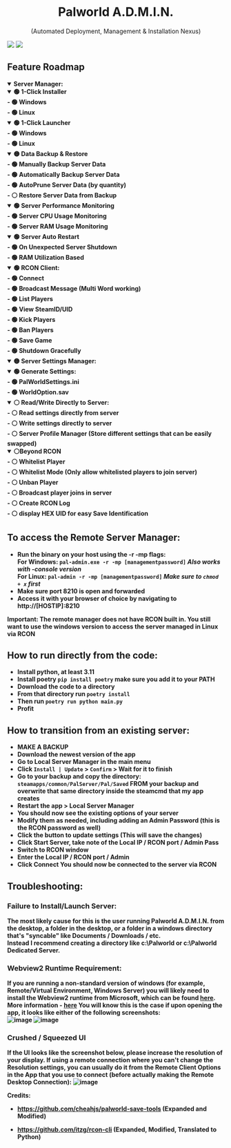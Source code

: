 <h1 align="center" >Palworld A.D.M.I.N.</h1>
<p align="center" >(Automated Deployment, Management & Installation Nexus)

  <image src="https://github.com/Lukium/palworld-servertools/assets/99280463/c2984273-8b7d-4f3f-8bf7-2917abcfc10d"></image>
  <image src="https://github.com/Lukium/palworld-servertools/assets/99280463/33a35f09-20b0-4048-8531-5420bfd4f658"></image>
</p>

## Feature Roadmap
<details open>
  <summary><b>Server Manager:<b></summary>
<details open>
  <summary>🟢 1-Click Installer</summary>
- 🟢 Windows<br>
- 🟢 Linux  
</details>
<details open>
  <summary>🟢 1-Click Launcher</summary>
- 🟢 Windows<br>
- 🟢 Linux<br>
</details>
<details open>
  <summary>🟡 Data Backup & Restore</summary>
- 🟢 Manually Backup Server Data<br>
- 🟢 Automatically Backup Server Data<br>
- 🟢 AutoPrune Server Data (by quantity)<br>
- ⚪ Restore Server Data from Backup<br>
</details>
<details open>
  <summary>🟢 Server Performance Monitoring</summary>
- 🟢 Server CPU Usage Monitoring<br>
- 🟢 Server RAM Usage Monitoring
</details>
<details open>
  <summary>🟢 Server Auto Restart</summary>
- 🟢 On Unexpected Server Shutdown<br>
- 🟢 RAM Utilization Based
</details>
</details>

<details open>
  <summary>🟢 RCON Client:</summary>
- 🟢 Connect<br>
- 🟢 Broadcast Message (Multi Word working)<br>
- 🟢 List Players<br>
- 🟢 View SteamID/UID<br>
- 🟢 Kick Players<br>
- 🟢 Ban Players<br>
- 🟢 Save Game<br>
- 🟢 Shutdown Gracefully
</details>

<details open>
  <summary>🟡 Server Settings Manager:</summary>
  <details open>
    <summary>🟢 Generate Settings:</summary>
    - 🟢 PalWorldSettings.ini<br>
    - 🟢 WorldOption.sav
  </details>
  <details open>
    <summary>⚪ Read/Write Directly to Server:</summary>
  - ⚪ Read settings directly from server<br>
  - ⚪ Write settings directly to server<br>
  - ⚪ Server Profile Manager (Store different settings that can be easily swapped)
  </details>
</details>

<details open>
  <summary>⚪Beyond RCON</summary>
- ⚪ Whitelist Player<br>
- ⚪ Whitelist Mode (Only allow whitelisted players to join server)<br>
- ⚪ Unban Player<br>
- ⚪ Broadcast player joins in server<br>
- ⚪ Create RCON Log<br>
- ⚪ display HEX UID for easy Save Identification
</details>

## **To access the Remote Server Manager:**
- Run the binary on your host using the -r -mp flags:<br>
  For Windows: `pal-admin.exe -r -mp [managementpassword]` _Also works with -console version_<br>
  For Linux: `pal-admin -r -mp [managementpassword]` _Make sure to `chmod + x` first_
- Make sure port 8210 is open and forwarded
- Access it with your browser of choice by navigating to http://[HOSTIP]:8210

**Important:**
The remote manager does not have RCON built in. You still want to use the windows version to access the server managed in Linux via RCON

## How to run directly from the code:
- Install python, at least 3.11
- Install poetry `pip install poetry` make sure you add it to your PATH
- Download the code to a directory
- From that directory run `poetry install`
- Then run `poetry run python main.py`
- Profit

## How to transition from an existing server:
- **MAKE A BACKUP**
- Download the newest version of the app
- Go to Local Server Manager in the main menu
- Click `Install | Update` > `Confirm` > Wait for it to finish
- Go to your backup and copy the directory:
`steamapps/common/PalServer/Pal/Saved` **FROM** your backup and overwrite that same directory inside the steamcmd that my app creates
- Restart the app > Local Server Manager
- You should now see the existing options of your server
- Modify them as needed, including adding an Admin Password (this is the RCON password as well)
- Click the button to update settings (This will save the changes)
- Click Start Server, take note of the Local IP / RCON port / Admin Pass
- Switch to RCON window
- Enter the Local IP / RCON port / Admin
- Click Connect
You should now be connected to the server via RCON


## Troubleshooting:
### Failure to Install/Launch Server:
The most likely cause for this is the user running Palworld A.D.M.I.N. from the desktop, a folder in the desktop, or a folder in a windows directory that's "syncable" like Documents / Downloads / etc.<br>
Instead I recommend creating a directory like c:\Palworld or c:\Palworld Dedicated Server.


### Webview2 Runtime Requirement:
If you are running a non-standard version of windows (for example, Remote/Virtual Environment, Windows Server) you will likely need to install the Webview2 runtime from Microsoft, which can be found [here](https://go.microsoft.com/fwlink/p/?LinkId=2124703). More information - [here](https://developer.microsoft.com/en-us/microsoft-edge/webview2/?form=MA13LH#download)
You will know this is the case if upon opening the app, it looks like either of the following screenshots:<br>
![image](https://github.com/Lukium/palworld-servertools/assets/99280463/582eac35-40f5-4a17-abec-55da4389a356)
![image](https://github.com/Lukium/palworld-servertools/assets/99280463/2f0d585e-af54-4236-9426-7cf36fee7c90)


### Crushed / Squeezed UI
If the UI looks like the screenshot below, please increase the resolution of your display. If using a remote connection where you can't change the Resolution settings, you can usually do it from the Remote Client Options in the App that you use to connect (before actually making the Remote Desktop Connection):
![image](https://github.com/Lukium/palworld-admin/assets/99280463/59a62462-498e-4795-a575-5d803a5afef1)


Credits:

- https://github.com/cheahjs/palworld-save-tools (Expanded and Modified)

- https://github.com/itzg/rcon-cli (Expanded, Modified, Translated to Python)
